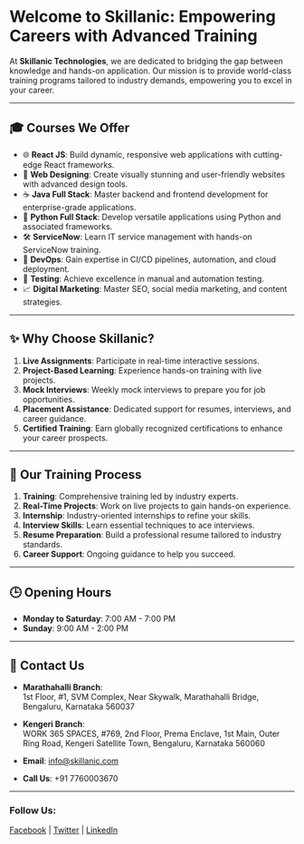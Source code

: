 
# **Welcome to Skillanic: Empowering Careers with Advanced Training**  
At **Skillanic Technologies**, we are dedicated to bridging the gap between knowledge and hands-on application. Our mission is to provide world-class training programs tailored to industry demands, empowering you to excel in your career.  

---

## 🎓 **Courses We Offer**  
- 🌐 **React JS**: Build dynamic, responsive web applications with cutting-edge React frameworks.  
- 🎨 **Web Designing**: Create visually stunning and user-friendly websites with advanced design tools.  
- ☕ **Java Full Stack**: Master backend and frontend development for enterprise-grade applications.  
- 🐍 **Python Full Stack**: Develop versatile applications using Python and associated frameworks.  
- 🛠️ **ServiceNow**: Learn IT service management with hands-on ServiceNow training.  
- 🚀 **DevOps**: Gain expertise in CI/CD pipelines, automation, and cloud deployment.  
- 🧪 **Testing**: Achieve excellence in manual and automation testing.  
- 📈 **Digital Marketing**: Master SEO, social media marketing, and content strategies.  

---

## ✨ **Why Choose Skillanic?**  
1. **Live Assignments**: Participate in real-time interactive sessions.  
2. **Project-Based Learning**: Experience hands-on training with live projects.  
3. **Mock Interviews**: Weekly mock interviews to prepare you for job opportunities.  
4. **Placement Assistance**: Dedicated support for resumes, interviews, and career guidance.  
5. **Certified Training**: Earn globally recognized certifications to enhance your career prospects.  

---

## 🔧 **Our Training Process**  
1. **Training**: Comprehensive training led by industry experts.  
2. **Real-Time Projects**: Work on live projects to gain hands-on experience.  
3. **Internship**: Industry-oriented internships to refine your skills.  
4. **Interview Skills**: Learn essential techniques to ace interviews.  
5. **Resume Preparation**: Build a professional resume tailored to industry standards.  
6. **Career Support**: Ongoing guidance to help you succeed.  

---

## 🕒 **Opening Hours**  
- **Monday to Saturday**: 7:00 AM - 7:00 PM  
- **Sunday**: 9:00 AM - 2:00 PM  

---

## 📍 **Contact Us**  
- **Marathahalli Branch**:  
  1st Floor, #1, SVM Complex, Near Skywalk, Marathahalli Bridge, Bengaluru, Karnataka 560037  
- **Kengeri Branch**:  
  WORK 365 SPACES, #769, 2nd Floor, Prema Enclave, 1st Main, Outer Ring Road, Kengeri Satellite Town, Bengaluru, Karnataka 560060  

- **Email**: [info@skillanic.com](mailto:info@skillanic.com)  
- **Call Us**: +91 7760003670  

---

### Follow Us:  
[Facebook](#) | [Twitter](#) | [LinkedIn](#)
